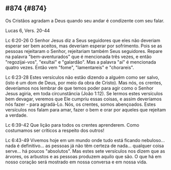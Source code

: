 ## #874 {#874}

Os Cristãos agradam a Deus quando seu andar é condizente com seu falar.

Lucas 6, Vers. 20-44

Lc 6:20-26 O Senhor Jesus diz a Seus seguidores que eles não deveriam esperar ser bem aceitos, mas deveriam esperar por sofrimento. Pois se as pessoas rejeitaram o Senhor, rejeitariam também Seus seguidores. Repare na palavra &quot;bem-aventurados&quot; que é mencionada três vezes, e então &quot;regozijai-vos&quot;, &quot;exultai&quot; e &quot;galardão&quot;. Mas a palavra &quot;ai&quot; é mencionada quatro vezes. Então vem &quot;fome&quot;, &quot;lamentareis&quot; e &quot;chorareis&quot;.

Lc 6:23-28 Estes versículos não estão dizendo a alguém como ser salvo, (isto é um dom de Deus, por meio da obra de Cristo). Mas nós, os crentes, deveríamos nos lembrar de que temos poder para agir como o Senhor Jesus agiria, em toda circunstância (João 1:12). Se lermos estes versículos bem devagar, veremos que Ele cumpriu essas coisas, e assim deveríamos nós fazer - para agradá-Lo. Nós, os crentes, somos abençoados. Estes versículos nos falam para amar, fazer o bem e orar por aqueles que rejeitam a verdade.

Lc 6:39-42 Que lição para todos os crentes aprenderem. Como costumamos ser críticos a respeito dos outros!

Lc 6:43-49 Vivemos hoje em um mundo onde tudo está ficando nebuloso... nada é definitivo... as pessoas já não têm certeza de nada... qualquer coisa serve... há poucos &quot;absolutos&quot;. Mas estes sete versículos nos dizem que as árvores, os arbustos e as pessoas produzem aquilo que são. O que há em nosso coração será mostrado em nossa conversa e em nossa vida.